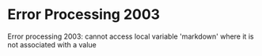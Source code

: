 # Error Processing 2003

Error processing 2003: cannot access local variable 'markdown' where it is not associated with a value
